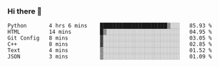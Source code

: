 ### Hi there 👋

<!--START_SECTION:waka-->

```text
Python       4 hrs 6 mins    █████████████████████▒░░░   85.93 %
HTML         14 mins         █▒░░░░░░░░░░░░░░░░░░░░░░░   04.95 %
Git Config   8 mins          ▓░░░░░░░░░░░░░░░░░░░░░░░░   03.05 %
C++          8 mins          ▓░░░░░░░░░░░░░░░░░░░░░░░░   02.85 %
Text         4 mins          ▒░░░░░░░░░░░░░░░░░░░░░░░░   01.52 %
JSON         3 mins          ▒░░░░░░░░░░░░░░░░░░░░░░░░   01.09 %
```

<!--END_SECTION:waka-->

